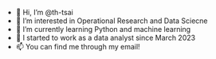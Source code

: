 - 👋 Hi, I’m @th-tsai
- 👀 I’m interested in Operational Research and Data Sciecne
- 🌱 I’m currently learning Python and machine learning
- 💞️ I started to work as a data analyst since March 2023
- 📫 You can find me through my email!

<!---
th-tsai/th-tsai is a ✨ special ✨ repository because its `README.md` (this file) appears on your GitHub profile.
You can click the Preview link to take a look at your changes.
--->
